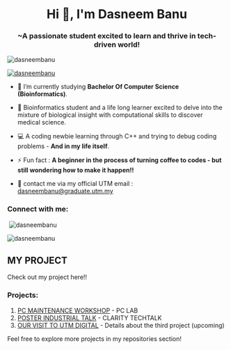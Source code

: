 <h1 align="center">Hi 👋, I'm Dasneem Banu</h1>
<h3 align="center">~A passionate student excited to learn and thrive in tech-driven world!</h3>

<p align="left"> <img src="https://komarev.com/ghpvc/?username=dasneembanu&label=Profile%20views&color=0e75b6&style=flat" alt="dasneembanu" /> </p>

<p align="left"> <a href="https://github.com/ryo-ma/github-profile-trophy"><img src="https://github-profile-trophy.vercel.app/?username=dasneembanu" alt="dasneembanu" /></a> </p>

- 🌱 I’m currently studying **Bachelor Of Computer Science (Bioinformatics)**.

- 🧬 Bioinformatics student and a life long learner excited to delve into the mixture of biological insight with computational skills to discover medical science.

- 💻 A coding newbie learning through C++ and trying to debug coding problems - **And in my life itself**.  

- ⚡ Fun fact : **A beginner in the process of turning coffee to codes - but still wondering how to make it happen!!**

- 📩 contact me via my official UTM email : dasneembanu@graduate.utm.my

<h3 align="left">Connect with me:</h3>
<p align="left">
</p>

<p>&nbsp;<img align="center" src="https://github-readme-stats.vercel.app/api?username=dasneembanu&show_icons=true&locale=en" alt="dasneembanu" /></p>

<p><img align="center" src="https://github-readme-streak-stats.herokuapp.com/?user=dasneembanu&" alt="dasneembanu" /></p>

## MY PROJECT

Check out my project here!!

### Projects:
1. [PC MAINTENANCE WORKSHOP](https://github.com/DasneemBanu/LAB-PC-ASSEMBLE-/issues/1#issue-2630967456) - PC LAB 
2. [POSTER INDUSTRIAL TALK](https://github.com/DasneemBanu/INDUSTRIAL-TALK-1-CLARITY-TECHTALK-.git) - CLARITY TECHTALK
3. [OUR VISIT TO UTM DIGITAL](---) - Details about the third project (upcoming)

Feel free to explore more projects in my repositories section!
